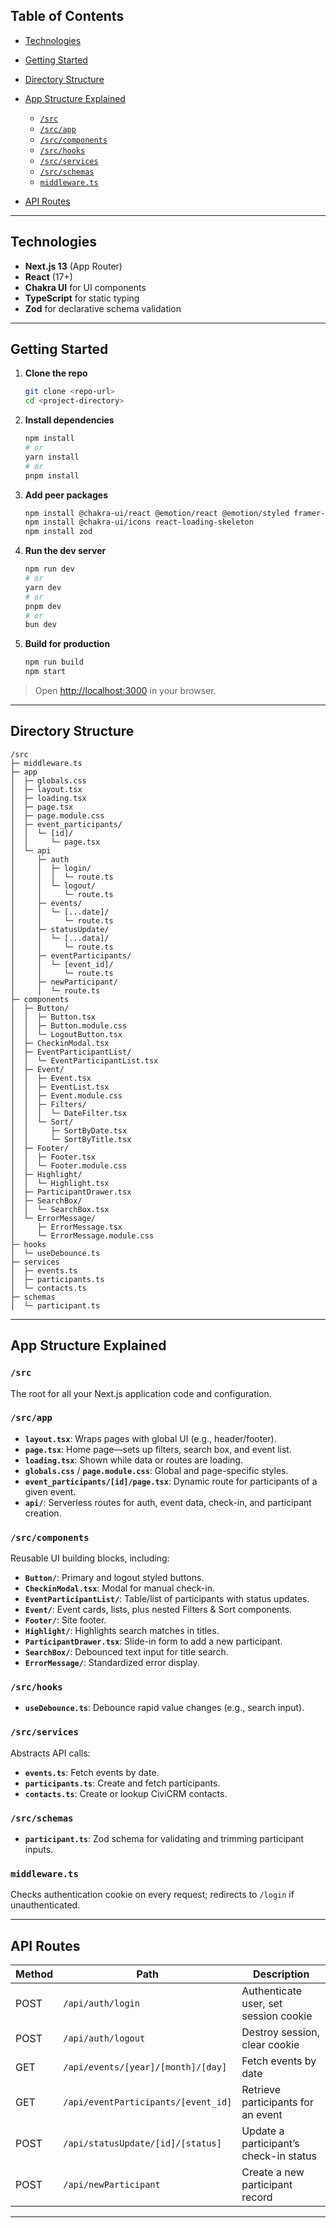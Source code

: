## Table of Contents

- [Technologies](#technologies)
- [Getting Started](#getting-started)
- [Directory Structure](#directory-structure)
- [App Structure Explained](#app-structure-explained)

  - [`/src`](#src)
  - [`/src/app`](#srcapp)
  - [`/src/components`](#srccomponents)
  - [`/src/hooks`](#srchooks)
  - [`/src/services`](#srcservices)
  - [`/src/schemas`](#srcschemas)
  - [`middleware.ts`](#middlewarets)

- [API Routes](#api-routes)

---

## Technologies

- **Next.js 13** (App Router)
- **React** (17+)
- **Chakra UI** for UI components
- **TypeScript** for static typing
- **Zod** for declarative schema validation

---

## Getting Started

1. **Clone the repo**

   ```bash
   git clone <repo-url>
   cd <project-directory>
   ```

2. **Install dependencies**

   ```bash
   npm install
   # or
   yarn install
   # or
   pnpm install
   ```

3. **Add peer packages**

   ```bash
   npm install @chakra-ui/react @emotion/react @emotion/styled framer-motion
   npm install @chakra-ui/icons react-loading-skeleton
   npm install zod
   ```

4. **Run the dev server**

   ```bash
   npm run dev
   # or
   yarn dev
   # or
   pnpm dev
   # or
   bun dev
   ```

5. **Build for production**

   ```bash
   npm run build
   npm start
   ```

> Open [http://localhost:3000](http://localhost:3000) in your browser.

---

## Directory Structure

```text
/src
├─ middleware.ts
├─ app
│  ├─ globals.css
│  ├─ layout.tsx
│  ├─ loading.tsx
│  ├─ page.tsx
│  ├─ page.module.css
│  ├─ event_participants/
│  │  └─ [id]/
│  │     └─ page.tsx
│  └─ api
│     ├─ auth
│     │  ├─ login/
│     │  │  └─ route.ts
│     │  └─ logout/
│     │     └─ route.ts
│     ├─ events/
│     │  └─ [...date]/
│     │     └─ route.ts
│     ├─ statusUpdate/
│     │  └─ [...data]/
│     │     └─ route.ts
│     ├─ eventParticipants/
│     │  └─ [event_id]/
│     │     └─ route.ts
│     ├─ newParticipant/
│     │  └─ route.ts
├─ components
│  ├─ Button/
│  │  ├─ Button.tsx
│  │  ├─ Button.module.css
│  │  └─ LogoutButton.tsx
│  ├─ CheckinModal.tsx
│  ├─ EventParticipantList/
│  │  └─ EventParticipantList.tsx
│  ├─ Event/
│  │  ├─ Event.tsx
│  │  ├─ EventList.tsx
│  │  ├─ Event.module.css
│  │  ├─ Filters/
│  │  │  └─ DateFilter.tsx
│  │  └─ Sort/
│  │     ├─ SortByDate.tsx
│  │     └─ SortByTitle.tsx
│  ├─ Footer/
│  │  ├─ Footer.tsx
│  │  └─ Footer.module.css
│  ├─ Highlight/
│  │  └─ Highlight.tsx
│  ├─ ParticipantDrawer.tsx
│  ├─ SearchBox/
│  │  └─ SearchBox.tsx
│  └─ ErrorMessage/
│     ├─ ErrorMessage.tsx
│     └─ ErrorMessage.module.css
├─ hooks
│  └─ useDebounce.ts
├─ services
│  ├─ events.ts
│  ├─ participants.ts
│  └─ contacts.ts
├─ schemas
│  └─ participant.ts
```

---

## App Structure Explained

### `/src`

The root for all your Next.js application code and configuration.

### `/src/app`

- **`layout.tsx`**: Wraps pages with global UI (e.g., header/footer).
- **`page.tsx`**: Home page—sets up filters, search box, and event list.
- **`loading.tsx`**: Shown while data or routes are loading.
- **`globals.css`** / **`page.module.css`**: Global and page-specific styles.
- **`event_participants/[id]/page.tsx`**: Dynamic route for participants of a given event.
- **`api/`**: Serverless routes for auth, event data, check-in, and participant creation.

### `/src/components`

Reusable UI building blocks, including:

- **`Button/`**: Primary and logout styled buttons.
- **`CheckinModal.tsx`**: Modal for manual check-in.
- **`EventParticipantList/`**: Table/list of participants with status updates.
- **`Event/`**: Event cards, lists, plus nested Filters & Sort components.
- **`Footer/`**: Site footer.
- **`Highlight/`**: Highlights search matches in titles.
- **`ParticipantDrawer.tsx`**: Slide-in form to add a new participant.
- **`SearchBox/`**: Debounced text input for title search.
- **`ErrorMessage/`**: Standardized error display.

### `/src/hooks`

- **`useDebounce.ts`**: Debounce rapid value changes (e.g., search input).

### `/src/services`

Abstracts API calls:

- **`events.ts`**: Fetch events by date.
- **`participants.ts`**: Create and fetch participants.
- **`contacts.ts`**: Create or lookup CiviCRM contacts.

### `/src/schemas`

- **`participant.ts`**: Zod schema for validating and trimming participant inputs.

### `middleware.ts`

Checks authentication cookie on every request; redirects to `/login` if unauthenticated.

---

## API Routes

| Method | Path                                | Description                            |
| ------ | ----------------------------------- | -------------------------------------- |
| POST   | `/api/auth/login`                   | Authenticate user, set session cookie  |
| POST   | `/api/auth/logout`                  | Destroy session, clear cookie          |
| GET    | `/api/events/[year]/[month]/[day]`  | Fetch events by date                   |
| GET    | `/api/eventParticipants/[event_id]` | Retrieve participants for an event     |
| POST   | `/api/statusUpdate/[id]/[status]`   | Update a participant’s check-in status |
| POST   | `/api/newParticipant`               | Create a new participant record        |

---
